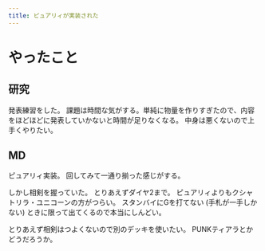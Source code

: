 ```yaml
---
title: ピュアリィが実装された
---
```


# やったこと

## 研究

発表練習をした。
課題は時間な気がする。単純に物量を作りすぎたので、内容をほどほどに発表していかないと時間が足りなくなる。
中身は悪くないので上手くやりたい。

## MD

ピュアリィ実装。
回してみて一通り揃った感じがする。

しかし相剣を握っていた。
とりあえずダイヤ2まで。
ピュアリィよりもクシャトリラ・ユニコーンの方がつらい。
スタンバイにGを打てない (手札が一手しかない) ときに限って出てくるので本当にしんどい。

とりあえず相剣はつよくないので別のデッキを使いたい。
PUNKティアラとかどうだろうか。
